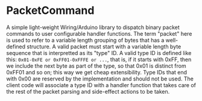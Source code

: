 PacketCommand
=============
A simple light-weight Wiring/Arduino library to dispatch binary packet commands 
to user configurable handler functions.  The term "packet" here is used to refer
to a variable length grouping of bytes that has a well-defined structure.  A 
valid packet must start with a variable length byte sequence that is 
interpretted as its "type" ID.  A valid type ID is defined like this:
```0x01-0xFE or 0xFF01-0xFFFE or ...```, that is, if it starts with 0xFF, then 
we include the next byte as part of the type, so that 0x01 is distinct from 
0xFF01 and so on; this way we get cheap extensibility.  Type IDs that end
with 0x00 are reserved by the implementation and should not be used. The client 
code will associate a type ID with a handler function that takes care of the 
rest of the packet parsing and side-effect actions to be taken.
